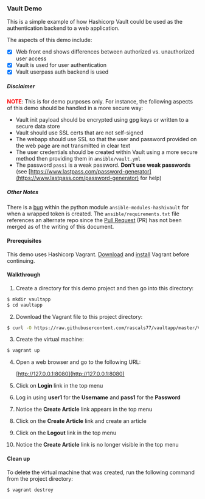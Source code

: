 ### Vault Demo

This is a simple example of how Hashicorp Vault could be used as the authentication backend to a web application.

The aspects of this demo include:

- [x] Web front end shows differences between authorized vs. unauthorized user access
- [x] Vault is used for user authentication
- [x] Vault userpass auth backend is used

##### Disclaimer

**<span style="color:red">NOTE</span>**: This is for demo purposes only.  For instance, the following aspects of this demo should be handled in a more secure way:

- Vault init payload should be encrypted using gpg keys or written to a secure data store
- Vault should use SSL certs that are not self-signed
- The webapp should use SSL so that the user and password provided on the web page are not transmitted in clear text
- The user credentials should be created within Vault using a more secure method then providing them in ```ansible/vault.yml```
- The password ```pass1``` is a weak password.  **Don't use weak passwords** (see [https://www.lastpass.com/password-generator](https://www.lastpass.com/password-generator) for help)

##### Other Notes

There is a [bug](https://github.com/TerryHowe/ansible-modules-hashivault/pull/191) within the python module ```ansible-modules-hashivault``` for when a wrapped token is created.  The ```ansible/requirements.txt``` file references an alternate repo since the [Pull Request](https://help.github.com/en/github/collaborating-with-issues-and-pull-requests/about-pull-requests) (PR) has not been merged as of the writing of this document.

#### Prerequisites

This demo uses Hashicorp Vagrant.  [Download](https://www.vagrantup.com/downloads.html) and [install](https://www.vagrantup.com/docs/installation/) Vagrant before continuing.

#### Walkthrough

1. Create a directory for this demo project and then go into this directory:

```sh
$ mkdir vaultapp
$ cd vaultapp
```

2. Download the Vagrant file to this project directory:

```sh
$ curl -O https://raw.githubusercontent.com/rascals77/vaultapp/master/Vagrantfile
```

3. Create the virtual machine:

```sh
$ vagrant up
```

4. Open a web browser and go to the following URL:

   [http://127.0.0.1:8080](http://127.0.0.1:8080)

5. Click on **Login** link in the top menu

6. Log in using **user1** for the **Username** and **pass1** for the **Password**

7. Notice the **Create Article** link appears in the top menu

8. Click on the **Create Article** link and create an article

9. Click on the **Logout** link in the top menu

10. Notice the **Create Article** link is no longer visible in the top menu

#### Clean up

To delete the virtual machine that was created, run the following command from the project directory:

```sh
$ vagrant destroy
```

